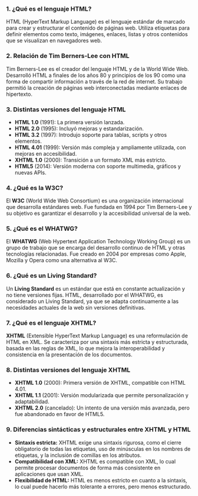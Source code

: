 ### 1. ¿Qué es el lenguaje HTML?
HTML (HyperText Markup Language) es el lenguaje estándar de marcado para crear y estructurar el contenido de páginas web. Utiliza etiquetas para definir elementos como texto, imágenes, enlaces, listas y otros contenidos que se visualizan en navegadores web.

### 2. Relación de Tim Berners-Lee con HTML
Tim Berners-Lee es el creador del lenguaje HTML y de la World Wide Web. Desarrolló HTML a finales de los años 80 y principios de los 90 como una forma de compartir información a través de la red de internet. Su trabajo permitió la creación de páginas web interconectadas mediante enlaces de hipertexto.

### 3. Distintas versiones del lenguaje HTML
- **HTML 1.0** (1991): La primera versión lanzada.
- **HTML 2.0** (1995): Incluyó mejoras y estandarización.
- **HTML 3.2** (1997): Introdujo soporte para tablas, scripts y otros elementos.
- **HTML 4.01** (1999): Versión más compleja y ampliamente utilizada, con mejoras en accesibilidad.
- **XHTML 1.0** (2000): Transición a un formato XML más estricto.
- **HTML5** (2014): Versión moderna con soporte multimedia, gráficos y nuevas APIs.

### 4. ¿Qué es la W3C?
El **W3C** (World Wide Web Consortium) es una organización internacional que desarrolla estándares web. Fue fundada en 1994 por Tim Berners-Lee y su objetivo es garantizar el desarrollo y la accesibilidad universal de la web.

### 5. ¿Qué es el WHATWG?
El **WHATWG** (Web Hypertext Application Technology Working Group) es un grupo de trabajo que se encarga del desarrollo continuo de HTML y otras tecnologías relacionadas. Fue creado en 2004 por empresas como Apple, Mozilla y Opera como una alternativa al W3C.

### 6. ¿Qué es un Living Standard?
Un **Living Standard** es un estándar que está en constante actualización y no tiene versiones fijas. HTML, desarrollado por el WHATWG, es considerado un Living Standard, ya que se adapta continuamente a las necesidades actuales de la web sin versiones definitivas.

### 7. ¿Qué es el lenguaje XHTML?
**XHTML** (Extensible HyperText Markup Language) es una reformulación de HTML en XML. Se caracteriza por una sintaxis más estricta y estructurada, basada en las reglas de XML, lo que mejora la interoperabilidad y consistencia en la presentación de los documentos.

### 8. Distintas versiones del lenguaje XHTML
- **XHTML 1.0** (2000): Primera versión de XHTML, compatible con HTML 4.01.
- **XHTML 1.1** (2001): Versión modularizada que permite personalización y adaptabilidad.
- **XHTML 2.0** (cancelado): Un intento de una versión más avanzada, pero fue abandonado en favor de HTML5.

### 9. Diferencias sintácticas y estructurales entre XHTML y HTML
- **Sintaxis estricta:** XHTML exige una sintaxis rigurosa, como el cierre obligatorio de todas las etiquetas, uso de minúsculas en los nombres de etiquetas, y la inclusión de comillas en los atributos.
- **Compatibilidad con XML:** XHTML es compatible con XML, lo cual permite procesar documentos de forma más consistente en aplicaciones que usan XML.
- **Flexibilidad de HTML:** HTML es menos estricto en cuanto a la sintaxis, lo cual puede hacerlo más tolerante a errores, pero menos estructurado.